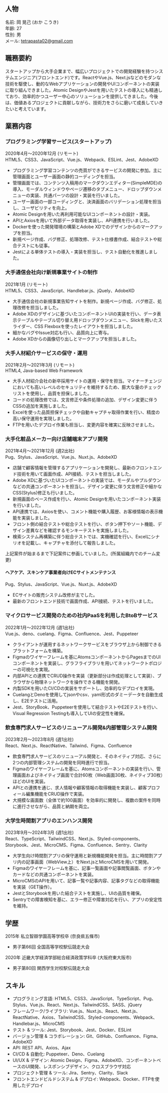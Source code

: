 ## 人物

名前: 岡 晃己 (おか こうき)  
年齢: 27  
性別: 男  
メール: tetrapasta02@gmail.com

## 職務要約

スタートアップから大手企業まで、幅広いプロジェクトでの開発経験を持つシステムエンジニア(フロントエンド)です。ReactやVue.js、Next.jsなどのモダンな技術を駆使し、動的なWebアプリケーションの開発やUIコンポーネントの実装に取り組んできました。Atomic DesignやJestを用いたテストの導入にも精通しており、効率的かつユーザー中心のソリューションを提供してきました。今後は、価値あるプロジェクトに貢献しながら、技術力をさらに磨いて成長していきたいと考えています。

## 業務内容

### プログラミング学習サービス(スタートアップ)

2020年4月～2020年12月 (リモート)  
HTML5、CSS3、JavaScript、Vue.js、Webpack、ESLint、Jest、AdobeXD  
- プログラミング学習コンテンツの売買ができるサービスの開発に参加。主に管理画面とユーザー画面の静的コーディングを担当。
- 管理画面では、コンテンツ入稿用のマークダウンエディター(SimpleMDE)の導入、モーダルウィンドウやページ遷移のタブメニュー、ドロップダウンメニューの実装、共通パーツの設計・実装を行いました。
- ユーザー画面の一部コーディングと、決済画面のバリデーション処理を担当し、ユーザビリティを向上。
- Atomic Designを用いた再利用可能なUIコンポーネントの設計・実装。
- APIとAxiosを用いて外部データ取得を実装し、API連携を行いました。
- Dockerを使った開発環境の構築とAdobe XDでのデザインからのマークアップを担当。
- 新規ページ作成、バグ修正、処理改修、テスト仕様書作成、結合テストや総合テストにも従事。
- Jestによる単体テストの導入・実装を担当し、テスト自動化を推進しました。

### 大手通信会社向け新規事業サイトの制作

2021年1月 (リモート)  
HTML5、CSS3、JavaScript、Handlebar.js、jQuely、AdobeXD
- 大手通信会社の新規事業告知サイトを制作。新規ページ作成、バグ修正、処理改修を担当しました。
- Adobe XDのデザインに基づいたコンポーネントUIの実装を行い、データ表示テーブルやテーブル切り替え用ドロップダウンメニュー、Slickを用いたスライダー、CSS Flexboxを使ったレイアウトを担当しました。
- 細かなバグやIssue対応も行い、品質向上に寄与。
- Adobe XDからの画像切り出しとマークアップを担当しました。

### 大手人材紹介サービスの保守・運用

2021年2月～2021年3月 (リモート)  
HTML4, Java-based Web Framework
- 大手人材紹介会社の新卒採用サイトの運用・保守を担当。マイナーチェンジにおいても高いレベルのセキュリティを維持するため、膨大な量のチェックリストを使用し、品質を担保しました。
- コードの処理改修では、文言修正や条件処理の追加、デザイン変更に伴うCSSの追加を実施しました。
- Excelを使った品質担保チェックや自動キャプチャ取得作業を行い、精度の高い保守運用を実現しました。
- FTPを用いたデプロイ作業も担当し、変更内容を確実に反映させました。

### 大手化粧品メーカー向け店舗端末アプリ開発

2021年4月～2021年12月 (週2出社)  
Pug、Stylus、JavaScript、Vue.js、Nuxt.js、AdobeXD
- 店舗で顧客情報を管理するアプリケーションを開発し、最新のフロントエンド技術を用いて画面作成、API接続、テストを担当しました。
- Adobe XDに基づいたUIコンポーネントの実装では、モーダルやプルダウンなどの共通コンポーネントを担当し、デザイン変更に伴う文言修正や細かなCSS(Stylus)修正も行いました。
- 新規画面のベース作成を行い、Atomic Designを用いたコンポーネント実装を行いました。
- API連携では、Axiosを使い、コメント機能や購入履歴、お客様情報の表示機能を実装しました。
- フロント側の結合テストや総合テストを行い、ボタン押下やソート機能、デザイン差異などを確認するモンキーテストを実施しました。
- 検索システム再構築に伴う総合テストでは、実機確認を行い、Excelにシナリオを記載し、キャプチャを添付して報告しました。

上記案件が始まるまで下記案件に参画していました。(所属組織内でのチーム変更)

#### ヘアケア、スキンケア事業者向けECサイトメンテナンス

Pug、Stylus、JavaScript、Vue.js、Nuxt.js、AdobeXD
- ECサイトの販売システム改修が主でした。
- 最新のフロントエンド技術で画面作成、API接続、テストを行いました。

### マイクロサービス開発のための社内PaaSを利用したBtoBサービス

2022年1月～2022年12月 (週1出社)  
Vue.js、deno、cuelang、Figma、Confluence、Jest、Puppeteer
- クライアントが運用するネットワークサービスをブラウザ上から制御できるプラットフォームを構築。
- Figmaのワイヤーフレームを基にAtomsコンポーネントからPagesまでのUIコンポーネントを実装し、グラフライブラリを用いてネットワークトポロジーの可視化を実現。
- 内部APIとの連携でCRUD操作を実装（更新部分は作成処理として実装）、ブラウザから物理ネットワークを操作できる機能を開発。
- 内製SDKを用いたCI/CDの実装をサポートし、効率的なデプロイを実現。
- CuelangとDenoを使用してjsonやcsv、yaml形式のダミーデータを自動生成し、E2Eテストに活用。
- Jest、StoryBook、Puppeteerを使用して結合テストやE2Eテストを行い、Visual Regression Testingも導入してUIの安定性を確保。

### 飲食専門求人サービスのリニューアル開発&内部管理システム開発

2023年2月～2023年8月 (週1出社)  
React、Next.js、ReactNative、Tailwind、Figma、Confluence
- 飲食専門求人サービスのリニューアル開発と、そのネイティブ対応、さらに2つの内部管理システムの開発を同時進行で担当。
- Figmaのワイヤーフレームを基に、Atomsコンポーネントの実装を行い、管理画面およびネイティブ画面で合計60枚（Web画面30枚、ネイティブ30枚）ほどのUIを実装。
- APIとの連携を通じ、求人情報や顧客情報の取得機能を実装し、顧客プロフィール編集機能をCRUD操作で実装。
- 大規模な画面数（全体で約100画面）を効率的に開発し、複数の案件を同時に進行させながら、品質と納期を両立。

### 大学生時間割アプリのエンハンス開発

2023年9月～2024年3月 (週1出社)  
React、TypeScript、TailwindCSS、Next.js、Styled-components、Storybook、Jest、MicroCMS、Figma、Confluence、Sentry、Clarity
- 大学生向け時間割アプリの保守運用と新規機能開発を担当。主に時間割アプリ内の記事画面（WebView上）をNext.jsとMicroCMSを用いて開発。
- Figmaのワイヤーフレームを基に、記事一覧画面や記事閲覧画面、ボタンやカードなどの共通コンポーネントを実装。
- MicroCMSのAPIを用いて、記事一覧や記事内容、記事タグなどの取得機能を実装（GET操作）。
- JestとStorybookを用いた結合テストを実施し、UIの品質を確保。
- Sentryでの障害検知を基に、エラー修正や障害対応を行い、アプリの安定性を維持。


## 学歴

2015年
私立智辯学園高等学校卒 (奈良県五條市)
- 男子第66回 全国高等学校駅伝競走大会

2020年
近畿大学経済学部総合経済政策学科卒 (大阪府東大阪市)
- 男子第80回 関西学生対校駅伝競走大会

## スキル

- プログラミング言語: HTML5、CSS3、JavaScript、TypeScript、Pug、Stylus、Vue.js、React、Next.js、TailwindCSS、SASS、jQuery
- フレームワーク/ライブラリ: Vue.js、Nuxt.js、React、Next.js、ReactNative、Axios、TailwindCSS、Styled-components、Webpack、Handlebar.js、MicroCMS
- テスト & ツール: Jest、Storybook、Jest、Docker、ESLint
- バージョン管理 & コラボレーション: Git、GitHub、Confluence、Figma、AdobeXD
- API: REST API、Axios、Ajax
- CI/CD & 自動化: Puppeteer、Deno、Cuelang
- UI/UX & デザイン: Atomic Design、Figma、AdobeXD、コンポーネントベースのUI開発、レスポンシブデザイン、クロスブラウザ対応
- プロジェクト管理 & ツール: Jira、Sentry、Clarity、Slack
- フロントエンドビルドシステム & デプロイ: Webpack、Docker、FTPを使用したデプロイ
